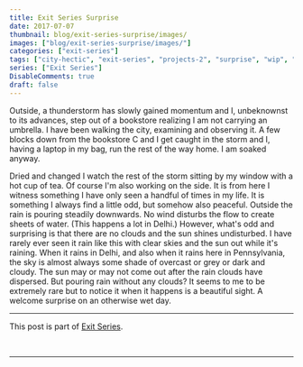```yaml
---
title: Exit Series Surprise
date: 2017-07-07
thumbnail: blog/exit-series-surprise/images/
images: ["blog/exit-series-surprise/images/"]
categories: ["exit-series"]
tags: ["city-hectic", "exit-series", "projects-2", "surprise", "wip", "writing"]
series: ["Exit Series"]
DisableComments: true
draft: false
---
```


Outside, a thunderstorm has slowly gained momentum and I, unbeknownst to its advances, step out of a bookstore realizing I am not carrying an umbrella. I have been walking the city, examining and observing it. A few blocks down from the bookstore C and I get caught in the storm and I, having a laptop in my bag, run the rest of the way home. I am soaked anyway.

Dried and changed I watch the rest of the storm sitting by my window with a hot cup of tea. Of course I'm also working on the side. It is from here I witness something I have only seen a handful of times in my life. It is something I always find a little odd, but somehow also peaceful. Outside the rain is pouring steadily downwards. No wind disturbs the flow to create sheets of water. (This happens a lot in Delhi.) However, what's odd and surprising is that there are no clouds and the sun shines undisturbed. I have rarely ever seen it rain like this with clear skies and the sun out while it's raining. When it rains in Delhi, and also when it rains here in Pennsylvania, the sky is almost always some shade of overcast or grey or dark and cloudy. The sun may or may not come out after the rain clouds have dispersed. But pouring rain without any clouds? It seems to me to be extremely rare but to notice it when it happens is a beautiful sight. A welcome surprise on an otherwise wet day.

* * *

This post is part of [Exit Series](/blog/category/exit-series/).

<br>

---
